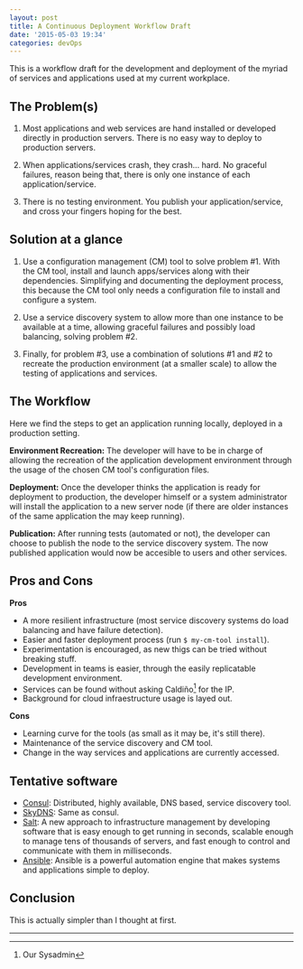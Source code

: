 ```yaml
---
layout: post
title: A Continuous Deployment Workflow Draft
date: '2015-05-03 19:34'
categories: devOps
---
```


This is a workflow draft for the development and deployment of the myriad of services and applications used at my current workplace.

The Problem(s)
--------------
1. Most applications and web services are hand installed or developed directly in production servers. There is no easy way to deploy to production servers.

2. When applications/services crash, they crash... hard. No graceful failures, reason being that, there is only one instance of each application/service.

3. There is no testing environment. You publish your application/service, and cross your fingers hoping for the best.

Solution at a glance
--------------------
1. Use a configuration management (CM) tool to solve problem #1. With the CM tool, install and launch apps/services along with their dependencies. Simplifying and documenting the deployment process, this because the CM tool only needs a configuration file to install and configure a system.

2. Use a service discovery system to allow more than one instance to be available at a time, allowing graceful failures and possibly load balancing, solving problem #2.

3. Finally, for problem #3, use a combination of solutions #1 and #2 to recreate the production environment (at a smaller scale) to allow the testing of applications and services.

The Workflow
------------
Here we find the steps to get an application running locally, deployed in a production setting.

**Environment Recreation:**
The developer will have to be in charge of allowing the recreation of the application development environment through the usage of the chosen CM tool's configuration files.

**Deployment:**
Once the developer thinks the application is ready for deployment to production, the developer himself or a system administrator will install the application to a new server node (if there are older instances of the same application the may keep running).

**Publication:**
After running tests (automated or not), the developer can choose to publish the node to the service discovery system. The now published application would now be accesible to users and other services.

Pros and Cons
-------------
**Pros**

* A more resilient infrastructure (most service discovery systems do load balancing and have failure detection).
* Easier and faster deployment process (run `$ my-cm-tool install`).
* Experimentation is encouraged, as new thigs can be tried without breaking stuff.
* Development in teams is easier, through the easily replicatable development environment.
* Services can be found without asking Caldiño[^1] for the IP.
* Background for cloud infraestructure usage is layed out.

**Cons**

* Learning curve for the tools (as small as it may be, it's still there).
* Maintenance of the service discovery and CM tool.
* Change in the way services and applications are currently accessed.

Tentative software
------------------
* [Consul](https://www.consul.io/): Distributed, highly available, DNS based, service discovery tool.
* [SkyDNS](https://github.com/skynetservices/skydns): Same as consul.
* [Salt](http://saltstack.com/community/): A new approach to infrastructure management by developing software that is easy enough to get running in seconds, scalable enough to manage tens of thousands of servers, and fast enough to control and communicate with them in milliseconds.
* [Ansible](http://www.ansible.com/home): Ansible is a powerful automation engine that makes systems and applications simple to deploy.

Conclusion
----------
This is actually simpler than I thought at first.


----------------------------------------------------------

[^1]: Our Sysadmin
